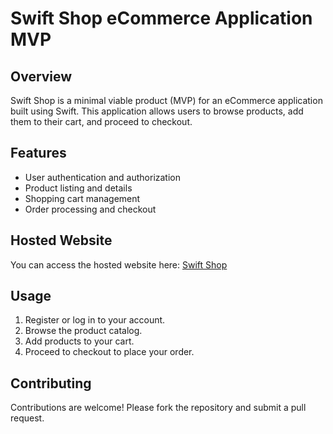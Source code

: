 # Swift Shop eCommerce Application MVP

## Overview
Swift Shop is a minimal viable product (MVP) for an eCommerce application built using Swift. This application allows users to browse products, add them to their cart, and proceed to checkout.

## Features
- User authentication and authorization
- Product listing and details
- Shopping cart management
- Order processing and checkout

## Hosted Website
You can access the hosted website here: [Swift Shop](https://swift-shop.tech)



## Usage
1. Register or log in to your account.
2. Browse the product catalog.
3. Add products to your cart.
4. Proceed to checkout to place your order.

## Contributing
Contributions are welcome! Please fork the repository and submit a pull request.

